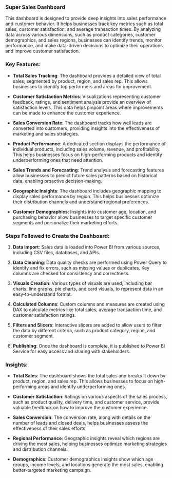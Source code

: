 ### Super Sales Dashboard

This dashboard is designed to provide deep insights into sales performance and customer behavior. It helps businesses track key metrics such as total sales, customer satisfaction, and average transaction times. By analyzing data across various dimensions, such as product categories, customer demographics, and sales regions, businesses can identify trends, monitor performance, and make data-driven decisions to optimize their operations and improve customer satisfaction.

### Key Features:

- **Total Sales Tracking**: The dashboard provides a detailed view of total sales, segmented by product, region, and sales rep. This allows businesses to identify top performers and areas for improvement.
  
- **Customer Satisfaction Metrics**: Visualizations representing customer feedback, ratings, and sentiment analysis provide an overview of satisfaction levels. This data helps pinpoint areas where improvements can be made to enhance the customer experience.

- **Sales Conversion Rate**: The dashboard tracks how well leads are converted into customers, providing insights into the effectiveness of marketing and sales strategies.

- **Product Performance**: A dedicated section displays the performance of individual products, including sales volume, revenue, and profitability. This helps businesses focus on high-performing products and identify underperforming ones that need attention.

- **Sales Trends and Forecasting**: Trend analysis and forecasting features allow businesses to predict future sales patterns based on historical data, enabling proactive decision-making.

- **Geographic Insights**: The dashboard includes geographic mapping to display sales performance by region. This helps businesses optimize their distribution channels and understand regional preferences.

- **Customer Demographics**: Insights into customer age, location, and purchasing behavior allow businesses to target specific customer segments and personalize their marketing efforts.

### Steps Followed to Create the Dashboard:

1. **Data Import**: Sales data is loaded into Power BI from various sources, including CSV files, databases, and APIs.
   
2. **Data Cleaning**: Data quality checks are performed using Power Query to identify and fix errors, such as missing values or duplicates. Key columns are checked for consistency and correctness.

3. **Visuals Creation**: Various types of visuals are used, including bar charts, line graphs, pie charts, and card visuals, to represent data in an easy-to-understand format. 

4. **Calculated Columns**: Custom columns and measures are created using DAX to calculate metrics like total sales, average transaction time, and customer satisfaction ratings.

5. **Filters and Slicers**: Interactive slicers are added to allow users to filter the data by different criteria, such as product category, region, and customer segment.

6. **Publishing**: Once the dashboard is complete, it is published to Power BI Service for easy access and sharing with stakeholders.

### Insights:

- **Total Sales**: The dashboard shows the total sales and breaks it down by product, region, and sales rep. This allows businesses to focus on high-performing areas and identify underperforming ones.

- **Customer Satisfaction**: Ratings on various aspects of the sales process, such as product quality, delivery time, and customer service, provide valuable feedback on how to improve the customer experience.

- **Sales Conversion**: The conversion rate, along with details on the number of leads and closed deals, helps businesses assess the effectiveness of their sales efforts.

- **Regional Performance**: Geographic insights reveal which regions are driving the most sales, helping businesses optimize marketing strategies and distribution channels.

- **Demographics**: Customer demographics insights show which age groups, income levels, and locations generate the most sales, enabling better-targeted marketing campaign.
